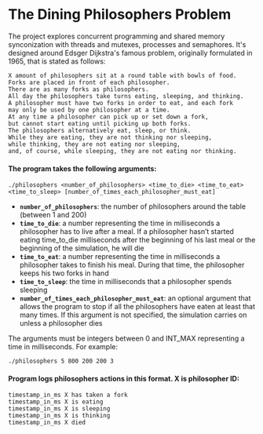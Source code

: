 # The Dining Philosophers Problem
The project explores concurrent programming and shared memory synconization with threads and mutexes, processes and semaphores. It's designed around Edsger Dijkstra's famous problem, originally formulated in 1965, that is stated as follows:

```
X amount of philosophers sit at a round table with bowls of food.
Forks are placed in front of each philosopher.
There are as many forks as philosophers.
All day the philosophers take turns eating, sleeping, and thinking.
A philosopher must have two forks in order to eat, and each fork
may only be used by one philosopher at a time.
At any time a philosopher can pick up or set down a fork,
but cannot start eating until picking up both forks.
The philosophers alternatively eat, sleep, or think.
While they are eating, they are not thinking nor sleeping,
while thinking, they are not eating nor sleeping,
and, of course, while sleeping, they are not eating nor thinking.
```
#### The program takes the following arguments:

```
./philosophers <number_of_philosophers> <time_to_die> <time_to_eat>
<time_to_sleep> [number_of_times_each_philosopher_must_eat]
```

* **```number_of_philosophers```**: the number of philosophers around the table (between 1 and 200)
* **```time_to_die```**: a number representing the time in milliseconds a philosopher has to live after a meal. If a philosopher hasn’t started eating time_to_die milliseconds after the beginning of his last meal or the beginning of the simulation, he will die
* **```time_to_eat```**: a number representing the time in milliseconds a philosopher takes to finish his meal. During that time, the philosopher keeps his two forks in hand
* **```time_to_sleep```**: the time in milliseconds that a philosopher spends sleeping
* **```number_of_times_each_philosopher_must_eat```**: an optional argument that allows the program to stop if all the philosophers have eaten at least that many times. If this argument is not specified, the simulation carries on unless a philosopher dies

The arguments must be integers between 0 and INT_MAX representing a time in milliseconds. For example:

```
./philosophers 5 800 200 200 3
```

#### Program logs philosophers actions in this format. X is philosopher ID:

```
timestamp_in_ms X has taken a fork
timestamp_in_ms X is eating
timestamp_in_ms X is sleeping
timestamp_in_ms X is thinking
timestamp_in_ms X died

